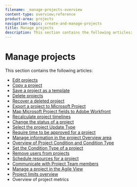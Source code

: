 ```yaml
---
filename: _manage-projects-overview
content-type: overview;reference
product-area: projects
navigation-topic: create-and-manage-projects
title: Manage projects
description: This section contains the following articles:
---
```


# Manage projects

This section contains the following articles:

* [Edit projects](../../../manage-work/projects/manage-projects/edit-projects.md) 
* [Copy a project](../../../manage-work/projects/manage-projects/copy-project.md) 
* [Save a project as a template](../../../manage-work/projects/manage-projects/save-project-as-template.md) 
* [Delete projects](../../../manage-work/projects/manage-projects/delete-projects.md) 
* [Recover a deleted project](../../../manage-work/projects/manage-projects/recover-project.md) 
* [Export a project to Microsoft Project](../../../manage-work/projects/manage-projects/export-project-to-ms-project.md) 
* [Map Microsoft Project fields to Adobe Workfront](../../../manage-work/projects/manage-projects/map-ms-project-fields-to-workfront.md) 
* [Recalculate project timelines](../../../manage-work/projects/manage-projects/recalculate-project-timeline.md) 
* [Change the status of a project](../../../manage-work/projects/manage-projects/change-project-status.md) 
* [Select the project Update Type](../../../manage-work/projects/manage-projects/select-project-update-type.md) 
* [Require time to be approved for a project](../../../manage-work/projects/manage-projects/require-time-approval-for-projects.md) 
* [Manage information in the project Overview area](../../../manage-work/projects/manage-projects/understand-project-overview-area.md) 
* [Overview of Project Condition and Condition Type](../../../manage-work/projects/manage-projects/project-condition-and-condition-type.md) 
* [Set the Condition Type of a project](../../../manage-work/projects/manage-projects/set-condition-type-for-project.md) 
* [Remove users from projects](../../../manage-work/projects/manage-projects/remove-users-from-projects.md) 
* [Schedule resources for a project](../../../manage-work/projects/manage-projects/schedule-resources-for-projects.md) 
* [Communicate with Project Team members](../../../manage-work/projects/manage-projects/communicate-with-project-team-members.md) 
* [Manage a project in the Agile View](../../../manage-work/projects/manage-projects/manage-projects-in-agile-view.md) 
* [Project limits overview](../../../manage-work/projects/tips-tricks-and-troubleshooting/project-maximums.md) 
* Overview of project metrics

